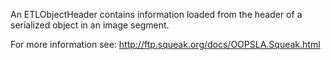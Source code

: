 An ETLObjectHeader contains information loaded from the header of a serialized object in an image segment.

For more information see: http://ftp.squeak.org/docs/OOPSLA.Squeak.html
